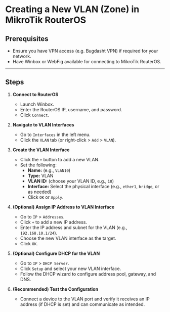 # Creating a New VLAN (Zone) in MikroTik RouterOS

## Prerequisites

- Ensure you have VPN access (e.g. Bugdasht VPN) if required for your network.
- Have Winbox or WebFig available for connecting to MikroTik RouterOS.

---

## Steps

1. **Connect to RouterOS**
   - Launch Winbox.
   - Enter the RouterOS IP, username, and password.
   - Click `Connect`.

2. **Navigate to VLAN Interfaces**
   - Go to `Interfaces` in the left menu.
   - Click the `VLAN` tab (or right-click > `Add` > `VLAN`).

3. **Create the VLAN Interface**
   - Click the `+` button to add a new VLAN.
   - Set the following:
     - **Name:** (e.g., `VLAN10`)
     - **Type:** VLAN
     - **VLAN ID:** (choose your VLAN ID, e.g., `10`)
     - **Interface:** Select the physical interface (e.g., `ether1`, `bridge`, or as needed)
     - Click `OK` or `Apply`.

4. **(Optional) Assign IP Address to VLAN Interface**
   - Go to `IP` > `Addresses`.
   - Click `+` to add a new IP address.
   - Enter the IP address and subnet for the VLAN (e.g., `192.168.10.1/24`).
   - Choose the new VLAN interface as the target.
   - Click `OK`.

5. **(Optional) Configure DHCP for the VLAN**
   - Go to `IP` > `DHCP Server`.
   - Click `Setup` and select your new VLAN interface.
   - Follow the DHCP wizard to configure address pool, gateway, and DNS.

6. **(Recommended) Test the Configuration**
   - Connect a device to the VLAN port and verify it receives an IP address (if DHCP is set) and can communicate as intended.